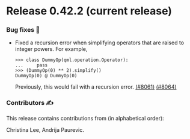 # Release 0.42.2 (current release)

<h3>Bug fixes 🐛</h3>

* Fixed a recursion error when simplifying operators that are raised to integer powers. For example,

  ```pycon
  >>> class DummyOp(qml.operation.Operator):
  ...     pass
  >>> (DummyOp(0) ** 2).simplify()
  DummyOp(0) @ DummyOp(0)
  ```

  Previously, this would fail with a recursion error.
  [(#8061)](https://github.com/PennyLaneAI/pennylane/pull/8061)
  [(#8064)](https://github.com/PennyLaneAI/pennylane/pull/8064)

<h3>Contributors ✍️</h3>

This release contains contributions from (in alphabetical order):

Christina Lee,
Andrija Paurevic.